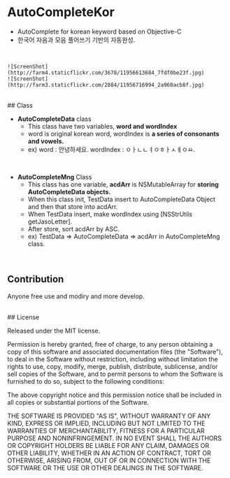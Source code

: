 # AutoCompleteKor

- AutoComplete for korean keyword based on Objective-C
- 한국어 자음과 모음 풀어쓰기 기반의 자동완성.
<br/>

	![ScreenShot](http://farm4.staticflickr.com/3678/11956613684_7fdf0be23f.jpg)
	![ScreenShot](http://farm3.staticflickr.com/2884/11956716994_2a960acb8f.jpg)
	
	


<br/>
## Class

- <b>AutoCompleteData</b> class
	- This class have two variables, <b> word and wordIndex </b> <br/>
	- word is original korean word, wordIndex is <b>a series of consonants and vowels.</b><br/>
	- ex) word : 안녕하세요. wordIndex : ㅇㅏㄴㄴㅕㅇㅎㅏㅅㅔㅇㅛ.

<br/>


- <b>AutoCompleteMng</b> Class
	- This class has one variable, <b>acdArr</b> is NSMutableArray for <b>storing AutoCompleteData objects.</b>
	- When this class init, TestData insert to AutoCompleteData Object and then that store into acdArr. 
	- When TestData insert, make wordIndex using [NSStrUtils getJasoLetter].
	- After store, sort acdArr by ASC. <br/>
	- ex) TestData => AutoCompleteData => acdArr in AutoCompleteMng class. 

<br/>

## Contribution
Anyone free use and modiry and more develop. 

<br/>
## License


Released under the MIT license.

Permission is hereby granted, free of charge, to any person obtaining a copy of this software and associated documentation files (the "Software"), to deal in the Software without restriction, including without limitation the rights to use, copy, modify, merge, publish, distribute, sublicense, and/or sell copies of the Software, and to permit persons to whom the Software is furnished to do so, subject to the following conditions:

The above copyright notice and this permission notice shall be included in all copies or substantial portions of the Software.

THE SOFTWARE IS PROVIDED "AS IS", WITHOUT WARRANTY OF ANY KIND, EXPRESS OR IMPLIED, INCLUDING BUT NOT LIMITED TO THE WARRANTIES OF MERCHANTABILITY, FITNESS FOR A PARTICULAR PURPOSE AND NONINFRINGEMENT. IN NO EVENT SHALL THE AUTHORS OR COPYRIGHT HOLDERS BE LIABLE FOR ANY CLAIM, DAMAGES OR OTHER LIABILITY, WHETHER IN AN ACTION OF CONTRACT, TORT OR OTHERWISE, ARISING FROM, OUT OF OR IN CONNECTION WITH THE SOFTWARE OR THE USE OR OTHER DEALINGS IN THE SOFTWARE.